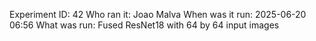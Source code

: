 Experiment ID: 42
Who ran it: Joao Malva
When was it run: 2025-06-20 06:56
What was run: Fused ResNet18 with 64 by 64 input images
